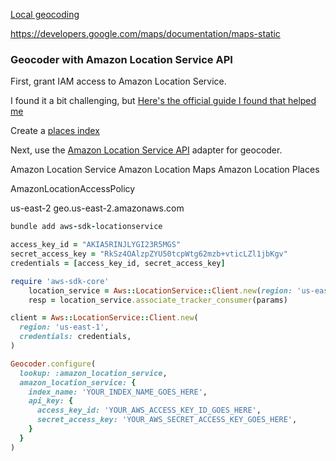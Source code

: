 [Local geocoding](https://github.com/ankane/ahoy#local-geocoding)


https://developers.google.com/maps/documentation/maps-static


### Geocoder with Amazon Location Service API

First, grant IAM access to Amazon Location Service.

I found it a bit challenging, but [Here's the official guide I found that helped me](https://docs.aws.amazon.com/location/latest/developerguide/gs-prereqs.html)

Create a [places index](https://eu-central-1.console.aws.amazon.com/location/places/home?region=eu-central-1#/)

Next, use the [Amazon Location Service API](https://github.com/alexreisner/geocoder/blob/master/README_API_GUIDE.md#amazon-location-service-amazon_location_service) adapter for geocoder.

Amazon Location Service
  Amazon Location Maps
  Amazon Location Places

AmazonLocationAccessPolicy

us-east-2
geo.us-east-2.amazonaws.com 


```ruby
bundle add aws-sdk-locationservice

access_key_id = "AKIA5RINJLYGI23R5MGS"
secret_access_key = "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"
credentials = [access_key_id, secret_access_key]

require 'aws-sdk-core'
    location_service = Aws::LocationService::Client.new(region: 'us-east-1')
    resp = location_service.associate_tracker_consumer(params)

client = Aws::LocationService::Client.new(
  region: 'us-east-1',
  credentials: credentials,
)
```

```ruby
Geocoder.configure(
  lookup: :amazon_location_service,
  amazon_location_service: {
    index_name: 'YOUR_INDEX_NAME_GOES_HERE',
    api_key: {
      access_key_id: 'YOUR_AWS_ACCESS_KEY_ID_GOES_HERE',
      secret_access_key: 'YOUR_AWS_SECRET_ACCESS_KEY_GOES_HERE',
    }
  }
)
```

